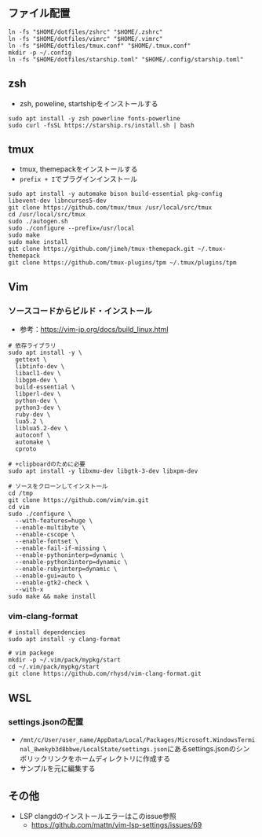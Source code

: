 ## ファイル配置
```
ln -fs "$HOME/dotfiles/zshrc" "$HOME/.zshrc"
ln -fs "$HOME/dotfiles/vimrc" "$HOME/.vimrc"
ln -fs "$HOME/dotfiles/tmux.conf" "$HOME/.tmux.conf"
mkdir -p ~/.config
ln -fs "$HOME/dotfiles/starship.toml" "$HOME/.config/starship.toml"
```


## zsh
- zsh, poweline, startshipをインストールする

```
sudo apt install -y zsh powerline fonts-powerline
sudo curl -fsSL https://starship.rs/install.sh | bash
```



## tmux
- tmux, themepackをインストールする
- `prefix + I`でプラグインインストール

```
sudo apt install -y automake bison build-essential pkg-config libevent-dev libncurses5-dev
git clone https://github.com/tmux/tmux /usr/local/src/tmux
cd /usr/local/src/tmux
sudo ./autogen.sh
sudo ./configure --prefix=/usr/local
sudo make
sudo make install
git clone https://github.com/jimeh/tmux-themepack.git ~/.tmux-themepack
git clone https://github.com/tmux-plugins/tpm ~/.tmux/plugins/tpm
```


## Vim
### ソースコードからビルド・インストール
- 参考：https://vim-jp.org/docs/build_linux.html

```
# 依存ライブラリ
sudo apt install -y \
  gettext \
  libtinfo-dev \
  libacl1-dev \
  libgpm-dev \
  build-essential \
  libperl-dev \
  python-dev \
  python3-dev \
  ruby-dev \
  lua5.2 \
  liblua5.2-dev \
  autoconf \
  automake \
  cproto

# +clipboardのために必要
sudo apt install -y libxmu-dev libgtk-3-dev libxpm-dev

# ソースをクローンしてインストール
cd /tmp
git clone https://github.com/vim/vim.git
cd vim
sudo ./configure \
  --with-features=huge \
  --enable-multibyte \
  --enable-cscope \
  --enable-fontset \
  --enable-fail-if-missing \
  --enable-pythoninterp=dynamic \
  --enable-python3interp=dynamic \
  --enable-rubyinterp=dynamic \
  --enable-gui=auto \
  --enable-gtk2-check \
  --with-x
sudo make && make install
```

### vim-clang-format
```
# install dependencies
sudo apt install -y clang-format

# vim packege
mkdir -p ~/.vim/pack/mypkg/start
cd ~/.vim/pack/mypkg/start
git clone https://github.com/rhysd/vim-clang-format.git
```



## WSL
### settings.jsonの配置
- `/mnt/c/User/user_name/AppData/Local/Packages/Microsoft.WindowsTerminal_8wekyb3d8bbwe/LocalState/settings.json`にあるsettings.jsonのシンボリックリンクをホームディレクトリに作成する
- サンプルを元に編集する



## その他
- LSP clangdのインストールエラーはこのissue参照
  - https://github.com/mattn/vim-lsp-settings/issues/69

